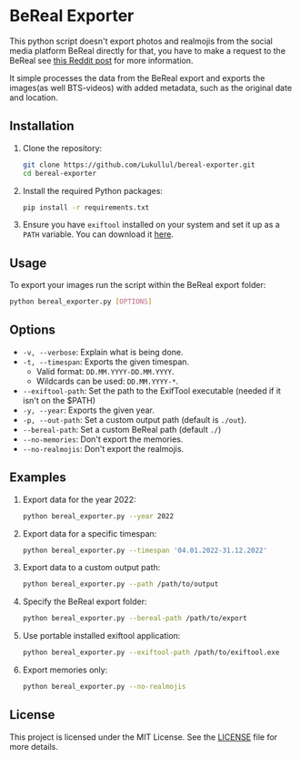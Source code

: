 # BeReal Exporter

This python script doesn't export photos and realmojis from the social media platform BeReal directly for that, you have to make a request to the BeReal see [this Reddit post](https://www.reddit.com/r/bereal_app/comments/19dl0yk/experiencetutorial_for_exporting_all_bereal/?utm_source=share&utm_medium=web3x&utm_name=web3xcss&utm_term=1&utm_content=share_button) for more information.

It simple processes the data from the BeReal export and exports the images(as well BTS-videos) with added metadata, such as the original date and location.

## Installation

1. Clone the repository:
    ```sh
    git clone https://github.com/Lukullul/bereal-exporter.git
    cd bereal-exporter
    ```

2. Install the required Python packages:
    ```sh
    pip install -r requirements.txt
    ```

3. Ensure you have `exiftool` installed on your system and set it up as a `PATH` variable. You can download it [here](https://exiftool.org/).

## Usage

To export your images run the script within the BeReal export folder:
```sh
python bereal_exporter.py [OPTIONS]
```

## Options

- `-v, --verbose`: Explain what is being done.
- `-t, --timespan`: Exports the given timespan. 
  - Valid format: `DD.MM.YYYY-DD.MM.YYYY`.
  - Wildcards can be used: `DD.MM.YYYY-*`.
- `--exiftool-path`: Set the path to the ExifTool executable (needed if it isn't on the $PATH)
- `-y, --year`: Exports the given year.
- `-p, --out-path`: Set a custom output path (default is `./out`).
- `--bereal-path`: Set a custom BeReal path (default `./`)
- `--no-memories`: Don't export the memories.
- `--no-realmojis`: Don't export the realmojis.

## Examples

1. Export data for the year 2022:
    ```sh
    python bereal_exporter.py --year 2022
    ```

2. Export data for a specific timespan:
    ```sh
    python bereal_exporter.py --timespan '04.01.2022-31.12.2022'
    ```

3. Export data to a custom output path:
    ```sh
    python bereal_exporter.py --path /path/to/output
    ```

4. Specify the BeReal export folder:
    ```sh
    python bereal_exporter.py --bereal-path /path/to/export
    ```

4. Use portable installed exiftool application:
    ```sh
    python bereal_exporter.py --exiftool-path /path/to/exiftool.exe
    ```

5. Export memories only:
    ```sh
    python bereal_exporter.py --no-realmojis
    ```

## License

This project is licensed under the MIT License. See the [LICENSE](LICENSE) file for more details.
